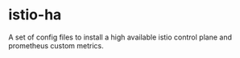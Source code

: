 # istio-ha
A set of config files to install  a high available istio control plane and prometheus custom metrics.
